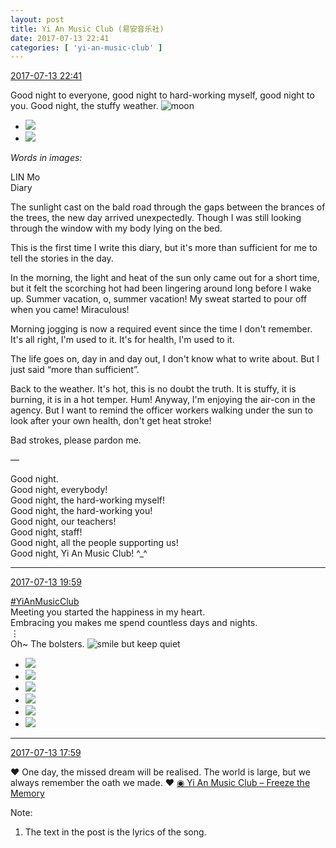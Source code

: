 ```yaml
---
layout: post
title: Yi An Music Club (易安音乐社)
date: 2017-07-13 22:41
categories: [ 'yi-an-music-club' ]
---
```


<div class="weibo-info">
  <a href="http://weibo.com/6094546964/Fcf7Ol0T4">2017-07-13 22:41</a>
</div>

Good night to everyone, good night to hard-working myself, good night to you. Good night, the stuffy weather. ![moon](http://img.t.sinajs.cn/t4/appstyle/expression/ext/normal/b9/moon.gif)

<!-- more -->

<ul class="weibo-pic-list-1">
  <li class="weibo-pic">
    <a href="https://wx3.sinaimg.cn/mw690/006Es64Agy1fhimxvol2gj32da35q7wj.jpg"><img src="https://wx3.sinaimg.cn/thumb150/006Es64Agy1fhimxvol2gj32da35q7wj.jpg" /></a>
  </li>
  <li class="weibo-pic">
    <a href="https://wx2.sinaimg.cn/mw690/006Es64Agy1fhimxxq5n5j32af31wqv6.jpg"><img src="https://wx2.sinaimg.cn/thumb150/006Es64Agy1fhimxxq5n5j32af31wqv6.jpg" /></a>
  </li>
</ul>

*Words in images:*

LIN Mo  
Diary

The sunlight cast on the bald road through the gaps between the brances of the trees, the new day arrived unexpectedly. Though I was still looking through the window with my body lying on the bed.

This is the first time I write this diary, but it's more than sufficient for me to tell the stories in the day.

In the morning, the light and heat of the sun only came out for a short time, but it felt the scorching hot had been lingering around long before I wake up. Summer vacation, o, summer vacation! My sweat started to pour off when you came! Miraculous!

Morning jogging is now a required event since the time I don't remember. It's all right, I'm used to it. It's for health, I'm used to it.

The life goes on, day in and day out, I don't know what to write about. But I just said “more than sufficient”.

Back to the weather. It's hot, this is no doubt the truth. It is stuffy, it is burning, it is in a hot temper. Hum! Anyway, I'm enjoying the air-con in the agency. But I want to remind the officer workers walking under the sun to look after your own health, don't get heat stroke!

Bad strokes, please pardon me.

—

Good night.  
Good night, everybody!  
Good night, the hard-working myself!  
Good night, the hard-working you!  
Good night, our teachers!  
Good night, staff!  
Good night, all the people supporting us!  
Good night, Yi An Music Club! ^_^

---

<div class="weibo-info">
  <a href="http://weibo.com/6094546964/Fce4dcnAa">2017-07-13 19:59</a>
</div>

[#YiAnMusicClub](http://weibo.com/p/100808beae2e3e05b17b64f63ebedca39f19b2/super_index)  
Meeting you started the happiness in my heart.  
Embracing you makes me spend countless days and nights.  
⋮  
Oh~ The bolsters. ![smile but keep quiet](http://img.t.sinajs.cn/t4/appstyle/expression/ext/normal/3a/moren_xiaoerbuyu_org.png)

<ul class="weibo-pic-list-2">
  <li class="weibo-pic">
    <a href="https://wx1.sinaimg.cn/mw690/006Es64Agy1fhihs5i06rj30qo140q8q.jpg"><img src="https://wx1.sinaimg.cn/thumb150/006Es64Agy1fhihs5i06rj30qo140q8q.jpg" /></a>
  </li>
  <li class="weibo-pic">
    <a href="https://wx2.sinaimg.cn/mw690/006Es64Agy1fhihs6sn7wj30qo140jy6.jpg"><img src="https://wx2.sinaimg.cn/thumb150/006Es64Agy1fhihs6sn7wj30qo140jy6.jpg" /></a>
  </li>
  <li class="weibo-pic">
    <a href="https://wx2.sinaimg.cn/mw690/006Es64Agy1fhihs7zkfgj30qo140wkc.jpg"><img src="https://wx2.sinaimg.cn/thumb150/006Es64Agy1fhihs7zkfgj30qo140wkc.jpg" /></a>
  </li>
  <li class="weibo-pic">
    <a href="https://wx1.sinaimg.cn/mw690/006Es64Agy1fhihs9ew7aj30qo140wly.jpg"><img src="https://wx1.sinaimg.cn/thumb150/006Es64Agy1fhihs9ew7aj30qo140wly.jpg" /></a>
  </li>
  <li class="weibo-pic">
    <a href="https://wx3.sinaimg.cn/mw690/006Es64Agy1fhihsanlgkj30qo1407an.jpg"><img src="https://wx3.sinaimg.cn/thumb150/006Es64Agy1fhihsanlgkj30qo1407an.jpg" /></a>
  </li>
  <li class="weibo-pic">
    <a href="https://wx4.sinaimg.cn/mw690/006Es64Agy1fhihs3srdrj33vc2kwe88.jpg"><img src="https://wx4.sinaimg.cn/thumb150/006Es64Agy1fhihs3srdrj33vc2kwe88.jpg" /></a>
  </li>
</ul>

---

<div class="weibo-info">
  <a href="http://weibo.com/6094546964/Fcdho9siX">2017-07-13 17:59</a>
</div>

:heart: One day, the missed dream will be realised. The world is large, but we always remember the oath we made. :heart: [◉ Yi An Music Club – Freeze the Memory](http://www.bilibili.com/video/av12155785/)

Note:
1. The text in the post is the lyrics of the song.

